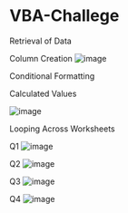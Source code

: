 # VBA-Challege

Retrieval of Data

Column Creation 
![image](https://github.com/user-attachments/assets/a84a6d78-7a3c-4e8d-b497-1b73537a169a)

Conditional Formatting 

Calculated Values 

![image](https://github.com/user-attachments/assets/be24f4a0-64e9-40bb-8c41-fa973aa519e8)


Looping Across Worksheets

Q1
![image](https://github.com/user-attachments/assets/6b0def73-abba-4072-ac56-774902086012)

Q2
![image](https://github.com/user-attachments/assets/da7c6ac8-fc18-4116-9098-9706d7a09793)

Q3
![image](https://github.com/user-attachments/assets/baeb8a51-64a6-4256-a712-96307313ef90)

Q4
![image](https://github.com/user-attachments/assets/5d22f029-d4db-40df-9c76-4bc0206ed7ee)

